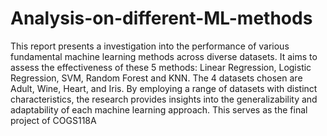 # Analysis-on-different-ML-methods
This report presents a investigation into the performance of various fundamental machine learning methods across diverse datasets. It aims to assess the effectiveness of these 5 methods: Linear Regression, Logistic Regression, SVM, Random Forest and KNN. The 4 datasets chosen are Adult, Wine, Heart, and Iris. By employing a range of datasets with distinct characteristics, the research provides insights into the generalizability and adaptability of each machine learning approach. 
This serves as the final project of COGS118A
